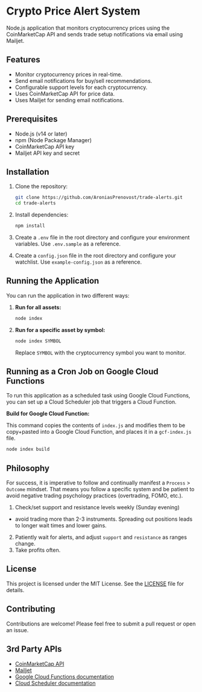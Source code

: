 # Crypto Price Alert System

Node.js application that monitors cryptocurrency prices using the CoinMarketCap API and sends trade setup notifications via email using Mailjet.

## Features

- Monitor cryptocurrency prices in real-time.
- Send email notifications for buy/sell recommendations.
- Configurable support levels for each cryptocurrency.
- Uses CoinMarketCap API for price data.
- Uses Mailjet for sending email notifications.

## Prerequisites

- Node.js (v14 or later)
- npm (Node Package Manager)
- CoinMarketCap API key
- Mailjet API key and secret

## Installation

1. Clone the repository:

   ```bash
   git clone https://github.com/AroniasPrenovost/trade-alerts.git
   cd trade-alerts
   ```

2. Install dependencies:

   ```bash
   npm install
   ```

3. Create a `.env` file in the root directory and configure your environment variables. Use `.env.sample` as a reference.

4. Create a `config.json` file in the root directory and configure your watchlist. Use `example-config.json` as a reference.

## Running the Application

You can run the application in two different ways:

1. **Run for all assets:**

   ```bash
   node index
   ```

2. **Run for a specific asset by symbol:**

   ```bash
   node index SYMBOL
   ```

   Replace `SYMBOL` with the cryptocurrency symbol you want to monitor.

## Running as a Cron Job on Google Cloud Functions

To run this application as a scheduled task using Google Cloud Functions, you can set up a Cloud Scheduler job that triggers a Cloud Function.

**Build for Google Cloud Function:**

This command copies the contents of `index.js` and modifies them to be copy+pasted into a Google Cloud Function, and places it in a `gcf-index.js` file.

   ```bash
   node index build
   ```

## Philosophy

For success, it is imperative to follow and continually manifest a `Process` > `Outcome` mindset. That means you follow a specific system and be patient to avoid negative trading psychology practices (overtrading, FOMO, etc.).
1. Check/set support and resistance levels weekly (Sunday evening)
- avoid trading more than 2-3 instruments. Spreading out positions leads to longer wait times and lower gains.
2. Patiently wait for alerts, and adjust `support` and `resistance` as ranges change.
3. Take profits often.

## License

This project is licensed under the MIT License. See the [LICENSE](LICENSE) file for details.

## Contributing

Contributions are welcome! Please feel free to submit a pull request or open an issue.

## 3rd Party APIs

- [CoinMarketCap API](https://coinmarketcap.com/api/)
- [Mailjet](https://www.mailjet.com/)
- [Google Cloud Functions documentation](https://cloud.google.com/functions/docs)
- [Cloud Scheduler documentation](https://cloud.google.com/scheduler/docs)

